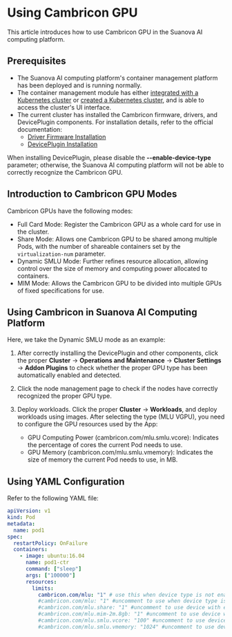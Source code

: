 # Using Cambricon GPU

This article introduces how to use Cambricon GPU in the Suanova AI computing platform.

## Prerequisites

- The Suanova AI computing platform's container management platform has been deployed and is running normally.
- The container management module has either [integrated with a Kubernetes cluster](../../clusters/integrate-cluster.md) or [created a Kubernetes cluster](../../clusters/create-cluster.md), and is able to access the cluster's UI interface.
- The current cluster has installed the Cambricon firmware, drivers, and DevicePlugin components. For installation details, refer to the official documentation:
    - [Driver Firmware Installation](https://www.cambricon.com/docs/sdk_1.15.0/driver_5.10.22/user_guide/index.html)
    - [DevicePlugin Installation](https://github.com/Cambricon/cambricon-k8s-device-plugin/blob/master/device-plugin/README.md)
    
When installing DevicePlugin, please disable the **--enable-device-type** parameter; otherwise, the Suanova AI computing platform will not be able to correctly recognize the Cambricon GPU.

## Introduction to Cambricon GPU Modes

Cambricon GPUs have the following modes:

- Full Card Mode: Register the Cambricon GPU as a whole card for use in the cluster.
- Share Mode: Allows one Cambricon GPU to be shared among multiple Pods, with the number of shareable containers set by the `virtualization-num` parameter.
- Dynamic SMLU Mode: Further refines resource allocation, allowing control over the size of memory and computing power allocated to containers.
- MIM Mode: Allows the Cambricon GPU to be divided into multiple GPUs of fixed specifications for use.

## Using Cambricon in Suanova AI Computing Platform

Here, we take the Dynamic SMLU mode as an example:

1. After correctly installing the DevicePlugin and other components, click the proper **Cluster** -> **Operations and Maintenance** -> **Cluster Settings** -> **Addon Plugins** to check whether the proper GPU type has been automatically enabled and detected.
  
   

2. Click the node management page to check if the nodes have correctly recognized the proper GPU type.
  
   

3. Deploy workloads. Click the proper **Cluster** -> **Workloads**, and deploy workloads using images. After selecting the type (MLU VGPU), you need to configure the GPU resources used by the App:

    - GPU Computing Power (cambricon.com/mlu.smlu.vcore): Indicates the percentage of cores the current Pod needs to use. 
    - GPU Memory (cambricon.com/mlu.smlu.vmemory): Indicates the size of memory the current Pod needs to use, in MB.
    
   

## Using YAML Configuration

Refer to the following YAML file:

```yaml
apiVersion: v1  
kind: Pod  
metadata:  
  name: pod1  
spec:  
  restartPolicy: OnFailure  
  containers:  
    - image: ubuntu:16.04  
      name: pod1-ctr  
      command: ["sleep"]  
      args: ["100000"]  
      resources:  
        limits:  
          cambricon.com/mlu: "1" # use this when device type is not enabled, else delete this line.  
          #cambricon.com/mlu: "1" #uncomment to use when device type is enabled  
          #cambricon.com/mlu.share: "1" #uncomment to use device with env-share mode  
          #cambricon.com/mlu.mim-2m.8gb: "1" #uncomment to use device with mim mode  
          #cambricon.com/mlu.smlu.vcore: "100" #uncomment to use device with mim mode  
          #cambricon.com/mlu.smlu.vmemory: "1024" #uncomment to use device with mim mode
```
